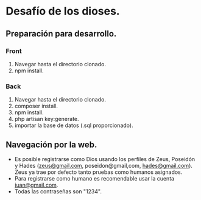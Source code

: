 # Desafío de los dioses.

## Preparación para desarrollo.

### Front
1. Navegar hasta el directorio clonado.
2. npm install.

### Back
1. Navegar hasta el directorio clonado.
2. composer install.
3. npm install.
4. php artisan key:generate.
5. importar la base de datos (.sql proporcionado).

## Navegación por la web.
* Es posible registrarse como Dios usando los perfiles de Zeus, Poseidón y Hades (zeus@gmail.com, poseidon@gmail,com, hades@gmail.com). Zeus ya trae por defecto tanto pruebas como humanos asignados.
* Para registrarse como humano es recomendable usar la cuenta juan@gmail.com. 
* Todas las contraseñas son "1234".

